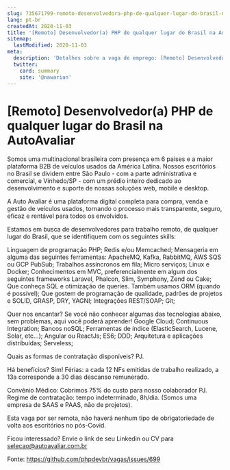 ```yaml
---
slug: 735671799-remoto-desenvolvedora-php-de-qualquer-lugar-do-brasil-na-autoavaliar
lang: pt-br
createdAt: 2020-11-03
title: '[Remoto] Desenvolvedor(a) PHP de qualquer lugar do Brasil na AutoAvaliar - Vaga de Emprego'
sitemap:
  lastModified: 2020-11-03
meta:
  description: 'Detalhes sobre a vaga de emprego: [Remoto] Desenvolvedor(a) PHP de qualquer lugar do Brasil na AutoAvaliar'
  twitter:
    card: summary
    site: '@nawarian'
---
```


# [Remoto] Desenvolvedor(a) PHP de qualquer lugar do Brasil na AutoAvaliar

Somos uma multinacional brasileira com presença em 6 países e a maior plataforma B2B de veículos usados da América Latina. Nossos escritórios no Brasil se dividem entre São Paulo - com a parte administrativa e comercial, e Vinhedo/SP - com um prédio inteiro dedicado ao desenvolvimento e suporte de nossas soluções web, mobile e desktop.
 
A Auto Avaliar é uma plataforma digital completa para compra, venda e gestão de veículos usados, tornando o processo mais transparente, seguro, eficaz e rentável para todos os envolvidos.
 
Estamos em busca de desenvolvedores para trabalho remoto, de qualquer lugar do Brasil, que se identifiquem com os seguintes skills:
 
Linguagem de programação PHP;
Redis e/ou Memcached;
Mensageria em alguma das seguintes ferramentas: ApacheMQ, Kafka, RabbitMQ, AWS SQS ou GCP PubSub;
Trabalhos assíncronos em fila;
Micro serviços;
Linux e Docker;
Conhecimentos em MVC, preferencialmente em algum dos seguintes frameworks Laravel, Phalcon, Slim, Symphony, Zend ou Cake;
Que conheça SQL e otimização de queries. Também usamos ORM (quando é possível);
Que gostem de programação de qualidade, padrões de projetos e SOLID, GRASP, DRY, YAGNI;
Integrações REST/SOAP;
Git;
 
Quer nos encantar? Se você não conhecer algumas das tecnologias abaixo, sem problemas, aqui você poderá aprender!
Google Cloud;
Continuous Integration;
Bancos noSQL;
Ferramentas de índice (ElasticSearch, Lucene, Solar, etc…);
Angular ou ReactJs;
ES6;
DDD;
Arquitetura e aplicações distribuídas;
Serveless;
 
Quais as formas de contratação disponíveis? PJ.
 
Há benefícios? Sim!
Férias: a cada 12 NFs emitidas de trabalho realizado, a 13a corresponde a 30 dias descanso remunerado.
 
Convênio Médico: Cobrimos 75% do custo para nosso colaborador PJ.
Regime de contratação: tempo indeterminado, 8h/dia. (Somos uma empresa de SAAS e PAAS, não de projetos).
 
Esta vaga por ser remota, não haverá nenhum tipo de obrigatoriedade de volta aos escritórios no pós-Covid.
 
Ficou interessado? Envie o link de seu Linkedin ou CV para selecao@autoavaliar.com.br


Fonte: https://github.com/phpdevbr/vagas/issues/699